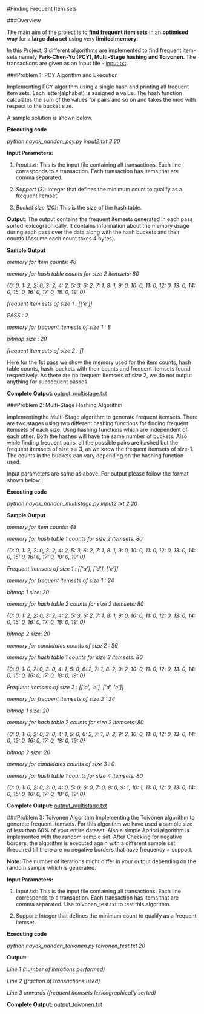 #Finding Frequent Item sets

###Overview

The main aim of the project is to <strong>find frequent item sets</strong> in an <strong>optimised way</strong> for a <strong>large data set</strong> using very <strong>limited memory</strong>.

In this Project, 3 different algorithms are implemented to find frequent item-sets namely <strong>Park-Chen-Yu (PCY), Multi-Stage hashing and Toivonen</strong>. The transactions are given as an input file - <a href="https://github.com/NandanNayak/Finding-Frequent-Item-Sets/blob/master/input.txt">input.txt</a>.

###Problem 1: PCY Algorithm and Execution

Implementing PCY algorithm using a single hash and printing all frequent item sets. Each letter(alphabet) is assigned a value. The hash function calculates the sum of the values for pairs and so on and takes the mod with respect to the bucket size.

A sample solution is shown below.

<strong>Executing code</strong>

<em>python nayak_nandan_pcy.py input2.txt 3 20</em>

<strong>Input Parameters:</strong>

1. <em>Input.txt</em>: This is the input file containing all transactions. Each line corresponds to a transaction. Each transaction has items that are comma separated. 

2. <em>Support (3)</em>: Integer that defines the minimum count to qualify as a frequent itemset.

3. <em>Bucket size (20)</em>: This is the size of the hash table.

<strong>Output</strong>: The output contains the frequent itemsets generated in each pass sorted lexicographically. It contains information about the memory usage during each pass over the data along with the hash buckets and their counts (Assume each count takes 4 bytes).

<strong>Sample Output</strong>

<em>memory for item counts: 48

memory for hash table counts for size 2 itemsets: 80

{0: 0, 1: 2, 2: 0, 3: 2, 4: 2, 5: 3, 6: 2, 7: 1, 8: 1, 9: 0, 10: 0, 11: 0, 12: 0, 13: 0, 14: 0, 15: 0, 16: 0, 17: 0, 18: 0, 19: 0}

frequent item sets of size 1 :  [['e']]

PASS : 2

memory for frequent itemsets of size 1 : 8

bitmap size : 20

frequent item sets of size 2 :  []</em>
<p> </p>
<p> </p>

Here for the 1st pass we show the memory used for the item counts, hash table counts, hash_buckets with their counts and frequent itemsets found respectively. As there are no frequent itemsets of size 2, we do not output anything for subsequent passes.

<strong>Complete Output: </strong> <a href="https://github.com/NandanNayak/Finding-Frequent-Item-Sets/blob/master/sample_output_multistage.txt">output_multistage.txt</a>

###Problem 2: Multi-Stage Hashing Algorithm

Implementingthe Multi-Stage algorithm to generate frequent itemsets. There are two stages using two different hashing functions for finding frequent itemsets of each size. Usng hashing functions which are independent of each other. Both the hashes will have the same number of buckets. Also while finding frequent pairs, all the possible pairs are hashed but the frequent itemsets of size >= 3, as we know the frequent itemsets of size-1. The counts in the buckets can vary depending on the hashing function used. 

Input parameters are same as above. For output please follow the format shown below:

<strong>Executing code</strong>

<em>python nayak_nandan_multistage.py input2.txt 2 20</em>

<strong> Sample Output</strong>
<em>

<p>memory for item counts: 48

memory for hash table 1 counts for size 2 itemsets: 80

{0: 0, 1: 2, 2: 0, 3: 2, 4: 2, 5: 3, 6: 2, 7: 1, 8: 1, 9: 0, 10: 0, 11: 0, 12: 0, 13: 0, 14: 0, 15: 0, 16: 0, 17: 0, 18: 0, 19: 0}

Frequent itemsets of size 1 :  [['a'], ['d'], ['e']]</p>



<p>memory for frequent itemsets of size 1 : 24

bitmap 1 size: 20

memory for hash table 2 counts for size 2 itemsets: 80

{0: 0, 1: 2, 2: 0, 3: 2, 4: 2, 5: 3, 6: 2, 7: 1, 8: 1, 9: 0, 10: 0, 11: 0, 12: 0, 13: 0, 14: 0, 15: 0, 16: 0, 17: 0, 18: 0, 19: 0}

bitmap 2 size: 20

memory for candidates counts of size 2 : 36

memory for hash table 1 counts for size 3 itemsets: 80

{0: 0, 1: 0, 2: 0, 3: 0, 4: 1, 5: 0, 6: 2, 7: 1, 8: 2, 9: 2, 10: 0, 11: 0, 12: 0, 13: 0, 14: 0, 15: 0, 16: 0, 17: 0, 18: 0, 19: 0}

Frequent itemsets of size 2 :  [['a', 'e'], ['d', 'e']]</p>



<p>memory for frequent itemsets of size 2 : 24

bitmap 1 size: 20

memory for hash table 2 counts for size 3 itemsets: 80

{0: 0, 1: 0, 2: 0, 3: 0, 4: 1, 5: 0, 6: 2, 7: 1, 8: 2, 9: 2, 10: 0, 11: 0, 12: 0, 13: 0, 14: 0, 15: 0, 16: 0, 17: 0, 18: 0, 19: 0}

bitmap 2 size: 20

memory for candidates counts of size 3 : 0

memory for hash table 1 counts for size 4 itemsets: 80

{0: 0, 1: 0, 2: 0, 3: 0, 4: 0, 5: 0, 6: 0, 7: 0, 8: 0, 9: 1, 10: 1, 11: 0, 12: 0, 13: 0, 14: 0, 15: 0, 16: 0, 17: 0, 18:  0, 19: 0}</em></p>

<strong>Complete Output: </strong> <a href="https://github.com/NandanNayak/Finding-Frequent-Item-Sets/blob/master/sample_output_multistage.txt">output_multistage.txt</a>

###Problem 3: Toivonen Algorithm
Implementing the Toivonen algorithm to generate frequent itemsets. For this algorithm we have used a sample size of less than 60% of your entire dataset. Also a simple Apriori algorithm is implemented with the random sample set. After Checking for negative borders, the algorithm is executed again with a different sample set ifrequired till there are no negative borders that have frequency > support.

<strong>Note:</strong> The number of iterations might differ in your output depending on the random sample which is generated.

<strong>Input Parameters:</strong>

1. Input.txt: This is the input file containing all transactions. Each line corresponds to a transaction. Each transaction has items that are comma separated. Use toivonen_test.txt to test this algorithm.

2. Support: Integer that defines the minimum count to qualify as a frequent itemset.

<strong>Executing code</strong>

<em>python nayak_nandan_toivonen.py toivonen_test.txt 20</em>

<strong>Output:</strong>
<em>

Line 1 (number of iterations performed)

Line 2 (fraction of transactions used)

Line 3 onwards (frequent itemsets lexicographically sorted)</em>

<strong>Complete Output: </strong> <a href="https://github.com/NandanNayak/Finding-Frequent-Item-Sets/blob/master/sample_output_toivonen.txt">output_toivonen.txt</a>


